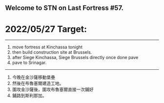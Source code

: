 ## Welcome to STN on Last Fortress #57.

# 2022/05/27 Target:
---

1. move fortress at Kinchassa tonight
2. then build construction site at Brussels. 
3. after Siege Kinchassa, Siege Brussels directly once done pave 
4. pave to Srinagar. 

---
1. 今晚在金沙薩移動堡壘
2. 然後在布魯塞爾建造工地。
3. 圍攻金沙薩後，圍攻布魯塞爾直接一次鋪好
4. 鋪路到斯利那加。
